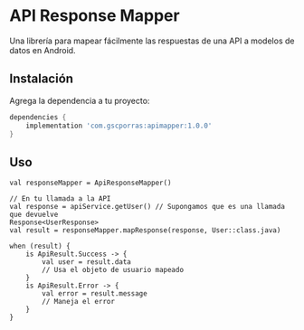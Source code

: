 # API Response Mapper

Una librería para mapear fácilmente las respuestas de una API a modelos de datos en Android.

## Instalación

Agrega la dependencia a tu proyecto:

```groovy
dependencies {
    implementation 'com.gscporras:apimapper:1.0.0'
}
```

## Uso
```
val responseMapper = ApiResponseMapper()

// En tu llamada a la API
val response = apiService.getUser() // Supongamos que es una llamada que devuelve
Response<UserResponse>
val result = responseMapper.mapResponse(response, User::class.java)

when (result) {
    is ApiResult.Success -> {
        val user = result.data
        // Usa el objeto de usuario mapeado
    }
    is ApiResult.Error -> {
        val error = result.message
        // Maneja el error
    }
}
```